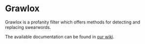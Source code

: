 # Grawlox
Grawlox is a profanity filter which offers methods for detecting and replacing swearwords.

The available documentation can be found in [our wiki](https://github.com/ZabuzaW/Grawlox/wiki).
